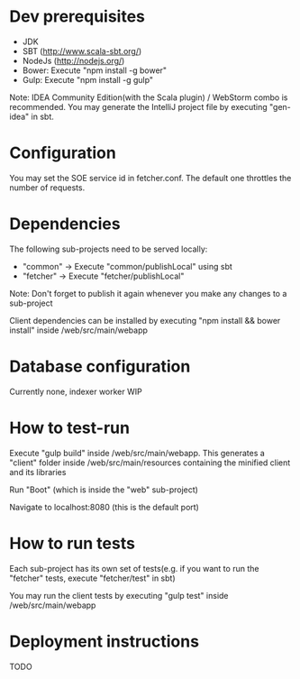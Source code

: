 # Dev prerequisites

  * JDK
  * SBT (http://www.scala-sbt.org/)
  * NodeJs (http://nodejs.org/)
  * Bower: Execute "npm install -g bower"
  * Gulp: Execute "npm install -g gulp"

Note: IDEA Community Edition(with the Scala plugin) / WebStorm combo is recommended. You may generate the IntelliJ project file by executing "gen-idea" in sbt.

# Configuration

You may set the SOE service id in fetcher.conf. The default one throttles the number of requests.

# Dependencies

The following sub-projects need to be served locally:

   * "common" -> Execute "common/publishLocal" using sbt
   * "fetcher" -> Execute "fetcher/publishLocal"

Note: Don't forget to publish it again whenever you make any changes to a sub-project

Client dependencies can be installed by executing "npm install && bower install" inside /web/src/main/webapp 

# Database configuration

Currently none, indexer worker WIP

# How to test-run

Execute "gulp build" inside /web/src/main/webapp. This generates a "client" folder inside /web/src/main/resources containing the minified client and its libraries

Run "Boot" (which is inside the "web" sub-project)

Navigate to localhost:8080 (this is the default port)

# How to run tests

Each sub-project has its own set of tests(e.g. if you want to run the "fetcher" tests, execute "fetcher/test" in sbt)

You may run the client tests by executing "gulp test" inside /web/src/main/webapp

# Deployment instructions

TODO